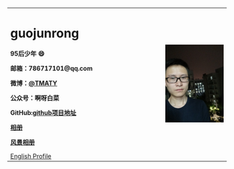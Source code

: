 <table border="0">
  <tr>
    <td width="60%">
      <h1>guojunrong</h1>
      <p><b>95后少年 😄</b></p>
      <p><b>邮箱：786717101@qq.com</b></p>
      <p><b>微博：<a href="https://weibo.com/p/1005056150352504">@TMATY</a></b></p>
      <p><b>公众号：啊呀白菜</b></p>
      <p><b>GitHub:<a href="https://github.com/guojunrong/guojunrong.github.io">github项目地址</a></b></p>
      <p><b><a href="/persona album.html">相册</a></b></p>
      <p><b><a href="/albums.html">风景相册</a></b></p>
      <a href="/index-en.html">English Profile</a>
    </td>
    <td width="25%">
      <img src="/IMG20180502193525.jpg" width="100%">
    </td>
  </tr>
</table>
